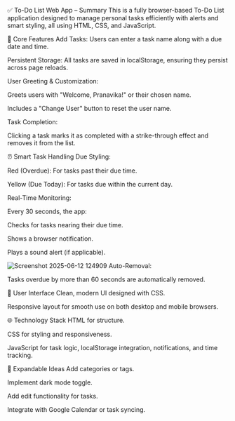 ✅ To-Do List Web App – Summary This is a fully browser-based To-Do List application designed to manage personal tasks efficiently with alerts and smart styling, all using HTML, CSS, and JavaScript.

🧱 Core Features Add Tasks: Users can enter a task name along with a due date and time.

Persistent Storage: All tasks are saved in localStorage, ensuring they persist across page reloads.

User Greeting & Customization:

Greets users with "Welcome, Pranavika!" or their chosen name.

Includes a "Change User" button to reset the user name.

Task Completion:

Clicking a task marks it as completed with a strike-through effect and removes it from the list.

⏰ Smart Task Handling Due Styling:

Red (Overdue): For tasks past their due time.

Yellow (Due Today): For tasks due within the current day.

Real-Time Monitoring:

Every 30 seconds, the app:

Checks for tasks nearing their due time.

Shows a browser notification.

Plays a sound alert (if applicable).

![Screenshot 2025-06-12 124909](https://github.com/user-attachments/assets/5d990e0d-bc32-4623-8f64-aea282f7a14d)
Auto-Removal:

Tasks overdue by more than 60 seconds are automatically removed.

🎨 User Interface Clean, modern UI designed with CSS.

Responsive layout for smooth use on both desktop and mobile browsers.

🌐 Technology Stack HTML for structure.

CSS for styling and responsiveness.

JavaScript for task logic, localStorage integration, notifications, and time tracking.

🔧 Expandable Ideas Add categories or tags.

Implement dark mode toggle.

Add edit functionality for tasks.

Integrate with Google Calendar or task syncing.
